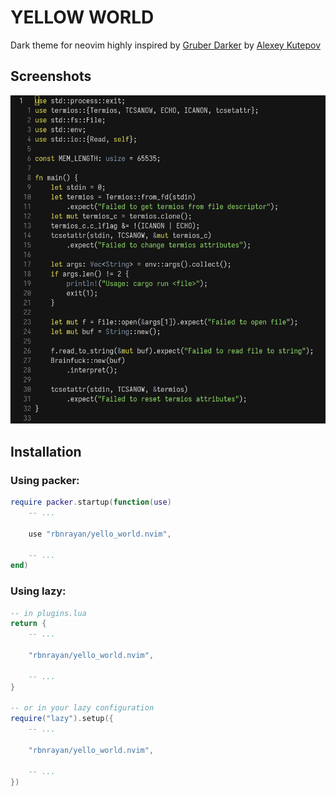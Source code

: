 # YELLOW WORLD

Dark theme for neovim highly inspired by [Gruber Darker](https://github.com/rexim/gruber-darker-theme) by [Alexey Kutepov](https://github.com/rexim)

## Screenshots

![yellow world screenshot](screenshots/yello_world.png)

## Installation

### Using packer: 

```lua
require packer.startup(function(use)
    -- ...

    use "rbnrayan/yello_world.nvim",

    -- ...
end)
```

### Using lazy:

```lua
-- in plugins.lua
return {
    -- ...

    "rbnrayan/yello_world.nvim",

    -- ...
}

-- or in your lazy configuration
require("lazy").setup({
    -- ...

    "rbnrayan/yello_world.nvim",

    -- ...
})
```
